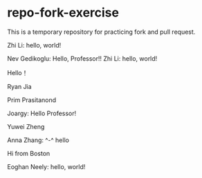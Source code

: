 # repo-fork-exercise

This is a temporary repository for practicing fork and pull request.

Zhi Li: hello, world!

Nev Gedikoglu: Hello, Professor!!
Zhi Li: hello, world!

Hello！

Ryan Jia


Prim Prasitanond


Joargy: Hello Professor!

Yuwei Zheng


Anna Zhang: ^-^ hello

Hi from Boston




Eoghan Neely: hello, world!


